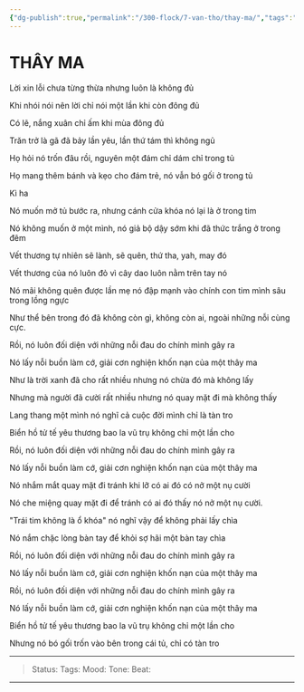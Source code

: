 ```yaml
---
{"dg-publish":true,"permalink":"/300-flock/7-van-tho/thay-ma/","tags":"gardenEntry","dgHomeLink":true,"dgPassFrontmatter":false}
---
```



# THÂY MA


Lời xin lỗi chưa từng thừa nhưng luôn là không đủ

Khi nhói nói nên lời chỉ nói một lần khi còn đông đủ

Có lẽ, nắng xuân chỉ ấm khi mùa đông đủ

Trăn trở là gã đã bảy lần yêu, lần thứ tám thì không ngủ

  

Họ hỏi nó trốn đâu rồi, nguyên một đám chỉ dám chỉ trong tủ

Họ mang thêm bánh và kẹo cho đám trẻ, nó vẫn bó gối ở trong tủ

Kì ha

Nó muốn mở tủ bước ra, nhưng cánh cửa khóa nó lại là ở trong tim

Nó không muốn ở một mình, nó giả bộ dậy sớm khi đã thức trắng ở trong đêm

  

Vết thương tự nhiên sẽ lành, sẽ quên, thứ tha, yah, may đó

Vết thương của nó luôn đỏ vì cây dao luôn nằm trên tay nó

Nó mãi không quên được lần mẹ nó đập mạnh vào chính con tim mình sâu trong lồng ngực

Như thể bên trong đó đã không còn gì, không còn ai, ngoài những nỗi cùng cực.

  

Rồi, nó luôn đối diện với những nỗi đau do chính mình gây ra

Nó lấy nỗi buồn làm cớ, giải cơn nghiện khốn nạn của một thây ma

  
  

Như là trời xanh đã cho rất nhiều nhưng nó chừa đó mà không lấy

Nhưng mà người đã cười rất nhiều nhưng nó quay mặt đi mà không thấy

Lang thang một mình nó nghĩ cả cuộc đời mình chỉ là tàn tro

Biển hồ tử tế yêu thương bao la vũ trụ không chỉ một lần cho

  

Rồi, nó luôn đối diện với những nỗi đau do chính mình gây ra

Nó lấy nỗi buồn làm cớ, giải cơn nghiện khốn nạn của một thây ma

  
  

Nó nhắm mắt quay mặt đi tránh khi lỡ có ai đó có nở một nụ cười

Nó che miệng quay mặt đi để tránh có ai đó thấy nó nở một nụ cười.

"Trái tim không là ổ khóa" nó nghĩ vậy để không phải lấy chìa

Nó nắm chặc lòng bàn tay để khỏi sợ hãi một bàn tay chìa

  

Rồi, nó luôn đối diện với những nỗi đau do chính mình gây ra

Nó lấy nỗi buồn làm cớ, giải cơn nghiện khốn nạn của một thây ma

Rồi, nó luôn đối diện với những nỗi đau do chính mình gây ra

Nó lấy nỗi buồn làm cớ, giải cơn nghiện khốn nạn của một thây ma


Biển hồ tử tế yêu thương bao la vũ trụ không chỉ một lần cho

Nhưng nó bó gối trốn vào bên trong cái tủ, chỉ có tàn tro

  


---
>Status:
>Tags:
>Mood: 
>Tone:
>Beat:

---

